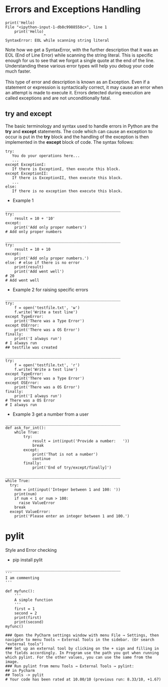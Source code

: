 # Errors and Exceptions Handling
~~~
print('Hello)
File "<ipython-input-1-db8c9988558c>", line 1
    print('Hello)
                 ^
SyntaxError: EOL while scanning string literal
~~~
Note how we get a SyntaxError, with the further description that it was an EOL (End of Line Error) while scanning the string literal. This is specific enough for us to see that we forgot a single quote at the end of the line. Understanding these various error types will help you debug your code much faster.
\
\
This type of error and description is known as an Exception. Even if a statement or expression is syntactically correct, it may cause an error when an attempt is made to execute it. Errors detected during execution are called exceptions and are not unconditionally fatal.            

## try and except
The basic terminology and syntax used to handle errors in Python are the **try** and **except** statements. The code which can cause an exception to occur is put in the **try** block and the handling of the exception is then implemented in the **except** block of code. The syntax follows:
~~~
try:
   You do your operations here...
   ...
except ExceptionI:
   If there is ExceptionI, then execute this block.
except ExceptionII:
   If there is ExceptionII, then execute this block.
   ...
else:
   If there is no exception then execute this block. 
~~~
* Example 1
~~~
___________________________________________________
try:
    result = 10 + '10'
except:
    print('Add only proper numbers')
# Add only proper numbers

___________________________________________________
try:
    result = 10 + 10
except:
    print('Add only proper numbers.')
else: # else if there is no error
    print(result)
    print('Add went well')
# 20
# Add went well
~~~

* Example 2 for raising specific errors
~~~
___________________________________________________
try:
    f = open('testfile.txt', 'w')
    f.write('Write a test line')
except TypeError:
    print('There was a Type Error')
except OSError:
    print('There was a OS Error')
finally:
    print('I always run')
# I always run
## testfile was created

___________________________________________________
try:
    f = open('testfile.txt', 'r')
    f.write('Write a test line')
except TypeError:
    print('There was a Type Error')
except OSError:
    print('There was a OS Error')
finally:
    print('I always run')
# There was a OS Error
# I always run
~~~
* Example 3 get a number from a user
~~~
___________________________________________________
def ask_for_int():
    while True:
        try:
            result = int(input('Provide a number:   '))
            break
        except:
            print('That is not a number')
            continue
        finally:
            print('End of try/except/finally]')

___________________________________________________
while True:
  try:
    num = int(input('Integer between 1 and 100: '))
    print(num)
    if num < 1 or num > 100:
      raise ValueError
    break
  except ValueError:
    print('Please enter an integer between 1 and 100.')
~~~

# pylit
Style and Error checking
* pip install pylit
~~~
___________________________________________________
'''
I am commenting
'''

def myfunc():
    '''
    A simple function
    '''
    first = 1
    second = 2
    print(first)
    print(second)
myfunc()

### Open the PyCharm settings window with menu File → Settings, then navigate to menu Tools → External Tools in the sidebar. (Or search "external tools")
### Set up an external tool by clicking on the + sign and filling in the fields accordingly. In Program use the path you got when running which pylint. For the other values, you can use the same from the image.
### Run pylint from menu Tools → External Tools → pylint:
## in Pycharm
## Tools -> pylit
# Your code has been rated at 10.00/10 (previous run: 8.33/10, +1.67)
~~~
